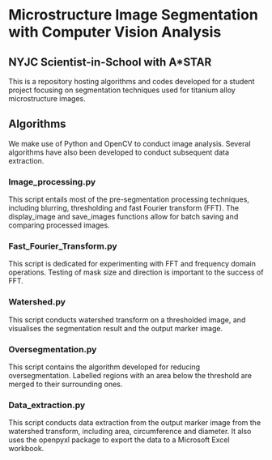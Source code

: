 # Microstructure Image Segmentation with Computer Vision Analysis

## NYJC Scientist-in-School with A*STAR

This is a repository hosting algorithms and codes developed for a student project focusing on segmentation techniques used for titanium alloy microstructure images.

## Algorithms

We make use of Python and OpenCV to conduct image analysis. Several algorithms have also been developed to conduct subsequent data extraction.

### Image_processing.py

This script entails most of the pre-segmentation processing techniques, including blurring, thresholding and fast Fourier transform (FFT). The display_image and save_images functions allow for batch saving and comparing processed images.

### Fast_Fourier_Transform.py

This script is dedicated for experimenting with FFT and frequency domain operations. Testing of mask size and direction is important to the success of FFT.

### Watershed</span>.py

This script conducts watershed transform on a thresholded image, and visualises the segmentation result and the output marker image.

### Oversegmentation</span>.py

This script contains the algorithm developed for reducing oversegmentation.
Labelled regions with an area below the threshold are merged to their surrounding ones. 

### Data_extraction.py

This script conducts data extraction from the output marker image from the watershed transform, including area, circumference and diameter.
It also uses the openpyxl package to export the data to a Microsoft Excel workbook.

